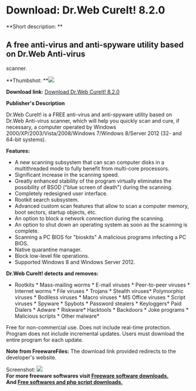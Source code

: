 # Download: Dr.Web CureIt! 8.2.0

**Short description: **

## A free anti-virus and anti-spyware utility based on Dr.Web Anti-virus
scanner.

  
**Thumbshot: **![](http://www.freewarefiles.com/screenshot/drwebcureit8_md.jpg)   
  
**Download link:** [Download Dr.Web CureIt! 8.2.0](http://freesoftwares.boysofts.com/Dr-Web-CureIt_program_54679.html)  
  

**Publisher's Description**  
  

Dr.Web CureIt! is a FREE anti-virus and anti-spyware utility based on Dr.Web
Anti-virus scanner, which will help you quickly scan and cure, if necessary, a
computer operated by Windows 2000/XP/2003/Vista/2008/Windows 7/Windows
8/Server 2012 (32- and 64-bit systems).

**Features:**

  * A new scanning subsystem that can scan computer disks in a multithreaded mode to fully benefit from multi-core processors. 
  * Significant increase in the scanning speed. 
  * Greatly enhanced stability of the program virtually eliminates the possibility of BSOD ("blue screen of death") during the scanning. 
  * Completely redesigned user interface. 
  * Rootkit search subsystem. 
  * Advanced custom scan features that allow to scan a computer memory, boot sectors, startup objects, etc. 
  * An option to block a network connection during the scanning. 
  * An option to shut down an operating system as soon as the scanning is complete. 
  * Scanning a PC BIOS for "bioskits" A malicious programs infecting a PC BIOS. 
  * Native quarantine manager. 
  * Block low-level file operations. 
  * Supported Windows 8 and Windows Server 2012. 

**Dr.Web CureIt! detects and removes:**  
* Rootkits * Mass-mailing worms * E-mail viruses * Peer-to-peer viruses * Internet worms * File viruses * Trojans * Stealth viruses* Polymorphic viruses * Bodiless viruses * Macro viruses * MS Office viruses * Script viruses * Spyware * Spybots * Password stealers * Keyloggers* Paid Dialers * Adware * Riskware* Hacktools * Backdoors * Joke programs * Malicious scripts * Other malware*

Free for non-commercial use. Does not include real-time protection.  
Program does not include incremental updates. Users must download the entire
program for each update.

**Note from FreewareFiles:** The download link provided redirects to the developer's website.

  
  
Screenshot: ![](http://www.freewarefiles.com/screenshot/drwebcureit8.jpg)  
**For more freeware softwares visit [Freeware software downloads.](http://freesoftwares.boysofts.com/)**   
**And [Free softwares and php script downloads.](http://www.boysofts.com/)**

